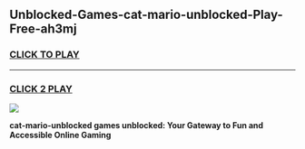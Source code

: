 
## Unblocked-Games-cat-mario-unblocked-Play-Free-ah3mj
<h3>
<a href="https://premium76.site?title=cat-mario-unblocked&ref=17A">CLICK TO PLAY</a></h3>
<hr>

<h3>
<a href="https://premium76.site?title=cat-mario-unblocked&ref=17A">CLICK 2 PLAY</a>
  
</h3>

<a href="https://premium76.site?title=cat-mario-unblocked&ref=17A"><img src="https://clearcache.store/games.png"></a>


**cat-mario-unblocked games unblocked: Your Gateway to Fun and Accessible Online Gaming**
